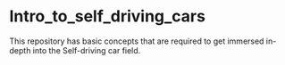 # Intro_to_self_driving_cars

This repository has basic concepts that are required to get immersed in-depth into the Self-driving car field.
